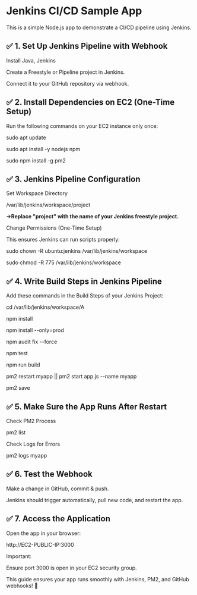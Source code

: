 # Jenkins CI/CD Sample App

This is a simple Node.js app to demonstrate a CI/CD pipeline using Jenkins.

## ✅ 1. Set Up Jenkins Pipeline with Webhook

Install Java, Jenkins

Create a Freestyle or Pipeline project in Jenkins.

Connect it to your GitHub repository via webhook.

## ✅ 2. Install Dependencies on EC2 (One-Time Setup)

Run the following commands on your EC2 instance only once:

sudo apt update

sudo apt install -y nodejs npm

sudo npm install -g pm2

## ✅ 3. Jenkins Pipeline Configuration

Set Workspace Directory

/var/lib/jenkins/workspace/project

**->Replace "project" with the name of your Jenkins freestyle project.**


Change Permissions (One-Time Setup)

This ensures Jenkins can run scripts properly:

sudo chown -R ubuntu:jenkins /var/lib/jenkins/workspace

sudo chmod -R 775 /var/lib/jenkins/workspace

## ✅ 4. Write Build Steps in Jenkins Pipeline

Add these commands in the Build Steps of your Jenkins Project:

cd /var/lib/jenkins/workspace/A

npm install

npm install --only=prod  

npm audit fix --force    

npm test               

npm run build            

pm2 restart myapp || pm2 start app.js --name myapp

pm2 save

## ✅ 5. Make Sure the App Runs After Restart

Check PM2 Process

pm2 list

Check Logs for Errors

pm2 logs myapp

## ✅ 6. Test the Webhook

Make a change in GitHub, commit & push.

Jenkins should trigger automatically, pull new code, and restart the app.

## ✅ 7. Access the Application

Open the app in your browser:

http://EC2-PUBLIC-IP:3000

Important:

Ensure port 3000 is open in your EC2 security group.

This guide ensures your app runs smoothly with Jenkins, PM2, and GitHub webhooks! 🚀

